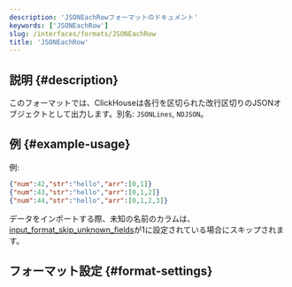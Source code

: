 ```yaml
---
description: 'JSONEachRowフォーマットのドキュメント'
keywords: ['JSONEachRow']
slug: /interfaces/formats/JSONEachRow
title: 'JSONEachRow'
---
```


## 説明 {#description}

このフォーマットでは、ClickHouseは各行を区切られた改行区切りのJSONオブジェクトとして出力します。別名: `JSONLines`, `NDJSON`。

## 例 {#example-usage}

例:

```json
{"num":42,"str":"hello","arr":[0,1]}
{"num":43,"str":"hello","arr":[0,1,2]}
{"num":44,"str":"hello","arr":[0,1,2,3]}
```

データをインポートする際、未知の名前のカラムは、[input_format_skip_unknown_fields](/operations/settings/settings-formats.md/#input_format_skip_unknown_fields)が1に設定されている場合にスキップされます。

## フォーマット設定 {#format-settings}
